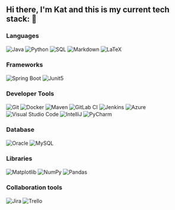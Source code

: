 ## Hi there, I'm Kat and this is my current tech stack: 👋
### Languages
<p>
    <img alt="Java" align="center" src="https://img.shields.io/badge/Java-%23ED8B00.svg?logo=openjdk&logoColor=white"/>
    <img alt="Python" align="center" src="https://img.shields.io/badge/-Python-3572A5?style=flat&logo=python&logoColor=white"/>
    <img alt="SQL" align="center" src="https://img.shields.io/badge/-SQL-6f42c1?style=flat&logoColor=white"/>
    <img alt="Markdown" align="center" src="https://img.shields.io/badge/-Markdown-4fc08d?style=flat&logo=markdown&logoColor=white"/>
    <img alt="LaTeX" align="center" src="https://img.shields.io/badge/-LaTeX-3D6117?style=flat&logo=latex&logoColor=white"/>
</p>

### Frameworks
<p>
    <img alt="Spring Boot" align="center" src="https://img.shields.io/badge/Spring%20Boot-6DB33F?logo=springboot&logoColor=fff"/>
    <img alt="Junit5" align="center" src="https://img.shields.io/badge/Junit-%23E33332?logo=junit5&logoColor=white"/>
</p>

### Developer Tools
<p>
    <!-- <img alt="JetBrains" align="center" src="https://img.shields.io/badge/JetBrains-2e2e2e.svg?logo=jetbrains&logoColor=white"/> -->
    <img alt="Git" align="center" src="https://img.shields.io/badge/-Git-ff9622?style=flat&logo=Git&logoColor=white"/>
    <img alt="Docker" align="center" src="https://img.shields.io/badge/Docker-2496ED?logo=docker&logoColor=fff"/>
    <img alt="Maven" align="center" src="https://img.shields.io/badge/Maven-007396?logo=apache-maven&logoColor=fff"/>
    <img alt="GitLab CI" align="center" src="https://img.shields.io/badge/GitLab%20CI-FC6D26?logo=gitlab&logoColor=fff"/>
    <img alt="Jenkins" align="center" src="https://img.shields.io/badge/Jenkins-D24939?logo=jenkins&logoColor=white"/>
    <img alt="Azure" align="center" src="https://custom-icon-badges.demolab.com/badge/Microsoft%20Azure-0089D6?logo=msazure&logoColor=white"/>
    <img alt="Visual Studio Code" align="center" src="https://custom-icon-badges.demolab.com/badge/Visual%20Studio%20Code-0078d7.svg?logo=vsc&logoColor=white"/>
    <img alt="IntelliJ" align="center" src="https://img.shields.io/badge/IntelliJIDEA-2e2e2e.svg?logo=intellij-idea&logoColor=white"/>
    <img alt="PyCharm" align="center" src="https://img.shields.io/badge/PyCharm-2e2e2e.svg?logo=pycharm&logoColor=white"/>
</p>

### Database
<p>
    <img alt="Oracle" align="center" src="https://custom-icon-badges.demolab.com/badge/Oracle-F80000?logo=oracle&logoColor=fff"/>
    <img alt="MySQL" align="center" src="https://img.shields.io/badge/MySQL-4479A1?logo=mysql&logoColor=fff"/>
</p>

### Libraries
<p>
    <img alt="Matplotlib" align="center" src="https://custom-icon-badges.demolab.com/badge/Matplotlib-71D291?logo=matplotlib&logoColor=fff"/>
    <img alt="NumPy" align="center" src="https://img.shields.io/badge/NumPy-4DABCF?logo=numpy&logoColor=fff"/>
    <img alt="Pandas" align="center" src="https://img.shields.io/badge/Pandas-150458?logo=pandas&logoColor=fff"/>
</p>

### Collaboration tools
<p>
    <img alt="Jira" align="center" src="https://img.shields.io/badge/Jira-0052CC?logo=jira&logoColor=fff"/>
    <img alt="Trello" align="center" src="https://img.shields.io/badge/Trello-0052CC?logo=trello&logoColor=fff"/>
</p>
